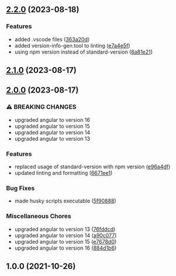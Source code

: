 ## [2.2.0](https://github.com/sushant-kum/angular-boilerplate/compare/v2.1.0...v2.2.0) (2023-08-18)

### Features

- added .vscode files ([363a20d](https://github.com/sushant-kum/angular-boilerplate/commit/363a20d30b7bcb4a851db713e142f88af2e488aa))
- added version-info-gen.tool to linting ([e7a4e5f](https://github.com/sushant-kum/angular-boilerplate/commit/e7a4e5fca3b7034d35766f9734ff8a814e345f60))
- using npm version instead of standard-version ([6a81e21](https://github.com/sushant-kum/angular-boilerplate/commit/6a81e21b4ae0133b0cc764377d926dc889549bf9))

## [2.1.0](https://github.com/sushant-kum/angular-boilerplate/compare/v2.0.0...v2.1.0) (2023-08-17)

## [2.0.0](https://github.com/sushant-kum/angular-boilerplate/compare/1.0.0...v2.0.0) (2023-08-17)

### ⚠ BREAKING CHANGES

- upgraded angular to version 16
- upgraded angular to version 15
- upgraded angular to version 14
- upgraded angular to version 13

### Features

- replaced usage of standard-version with npm version ([e96a4df](https://github.com/sushant-kum/angular-boilerplate/commit/e96a4df2c30f4f063dba6f77976e2ba0bcea9fb5))
- updated linting and formatting ([6671ee1](https://github.com/sushant-kum/angular-boilerplate/commit/6671ee151a34e2174008737cd067e05a6fcfc946))

### Bug Fixes

- made husky scripts executable ([5f90888](https://github.com/sushant-kum/angular-boilerplate/commit/5f908885671ce8b5b3891c73ced3d58edf22f055))

### Miscellaneous Chores

- upgraded angular to version 13 ([76fddcd](https://github.com/sushant-kum/angular-boilerplate/commit/76fddcddecd2775300df10ed4b3dfc924f7cfc79))
- upgraded angular to version 14 ([a90c077](https://github.com/sushant-kum/angular-boilerplate/commit/a90c077d12c9bc6992a552fa0102548da910dc0c))
- upgraded angular to version 15 ([e7678d0](https://github.com/sushant-kum/angular-boilerplate/commit/e7678d0bfad50e7513f69987c431d18253b38439))
- upgraded angular to version 16 ([884d1b6](https://github.com/sushant-kum/angular-boilerplate/commit/884d1b62499828f69a208dfac531119d98262c62))

## 1.0.0 (2021-10-26)

